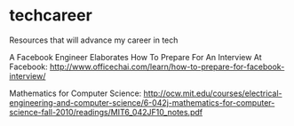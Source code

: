 # techcareer
Resources that will advance my career in tech

A Facebook Engineer Elaborates How To Prepare For An Interview At Facebook: 
http://www.officechai.com/learn/how-to-prepare-for-facebook-interview/

Mathematics for Computer Science:
http://ocw.mit.edu/courses/electrical-engineering-and-computer-science/6-042j-mathematics-for-computer-science-fall-2010/readings/MIT6_042JF10_notes.pdf
